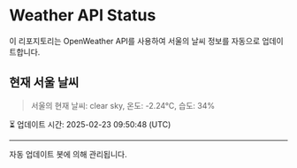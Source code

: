 
# Weather API Status

이 리포지토리는 OpenWeather API를 사용하여 서울의 날씨 정보를 자동으로 업데이트합니다.

## 현재 서울 날씨
> 서울의 현재 날씨: clear sky, 온도: -2.24°C, 습도: 34%

⏳ 업데이트 시간: 2025-02-23 09:50:48 (UTC)

---
자동 업데이트 봇에 의해 관리됩니다.
